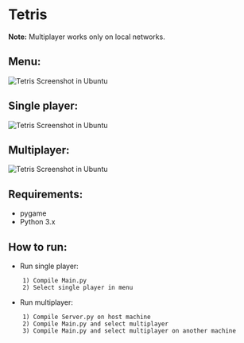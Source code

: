 # Tetris

**Note:** Multiplayer works only on local networks. 

Menu:
-------------
![Tetris Screenshot in Ubuntu](https://i.imgur.com/Hp2IDcm.png)

Single player:
-------------
![Tetris Screenshot in Ubuntu](https://i.imgur.com/0206UnX.png)

Multiplayer:
-------------
![Tetris Screenshot in Ubuntu](https://i.imgur.com/pS5t67W.png)

Requirements:
------------
- pygame
- Python 3.x

How to run:
------------
- Run single player:

```
    1) Compile Main.py 
    2) Select single player in menu 
```
    
- Run multiplayer:

``` 
    1) Compile Server.py on host machine 
    2) Compile Main.py and select multiplayer 
    3) Compile Main.py and select multiplayer on another machine 
```
